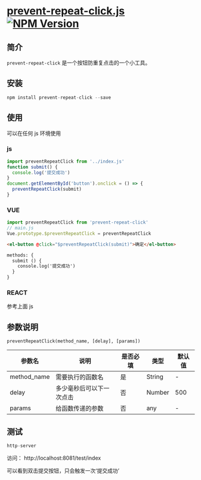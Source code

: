 # [prevent-repeat-click.js][github-url]  [![NPM Version][npm-image]][npm-url]
## 简介
`prevent-repeat-click` 是一个按钮防重复点击的一个小工具。
## 安装
```js
npm install prevent-repeat-click --save
```
## 使用
可以在任何 js 环境使用
### js
```js
import preventRepeatClick from '../index.js'
function submit() {
  console.log('提交成功')
}
document.getElementById('button').onclick = () => {
  preventRepeatClick(submit)
}
```
### VUE
```js
import preventRepeatClick from 'prevent-repeat-click'
// main.js
Vue.prototype.$preventRepeatClick = preventRepeatClick
```
```html
<el-button @click="$preventRepeatClick(submit)">确定</el-button>

methods: {
  submit () {
    console.log('提交成功')
  }
}
```
### REACT
参考上面 js

## 参数说明
```
preventRepeatClick(method_name, [delay], [params])
```
| 参数名      | 说明                     | 是否必填 | 类型   | 默认值 |
| ----------- | ------------------------ | -------- | ------ | ------ |
| method_name | 需要执行的函数名         | 是       | String | -      |
| delay       | 多少毫秒后可以下一次点击 | 否       | Number | 500    |
| params      | 给函数传递的参数         | 否       | any    | -      |
## 测试
```js
http-server
```
访问：
http://localhost:8081/test/index

可以看到双击提交按钮，只会触发一次‘提交成功’

[github-url]: https://github.com/lvan-zhang/prevent-repeat-click

[npm-image]: https://img.shields.io/npm/v/prevent-repeat-click.svg
[npm-url]: https://www.npmjs.com/package/prevent-repeat-click
